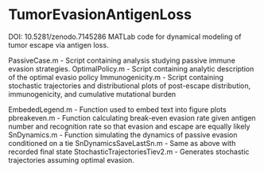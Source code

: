 # TumorEvasionAntigenLoss
DOI: 10.5281/zenodo.7145286
MATLab code for dynamical modeling of tumor escape via antigen loss.

PassiveCase.m      - Script containing analysis studying passive immune evasion strategies.
OptimalPolicy.m    - Script containing analytic description of the optimal evasio policy
Immunogenicity.m   - Script containing stochastic trajectories and distributional plots of post-escape distribution, immunogenicity, and cumulative mutational burden

EmbededLegend.m               - Function used to embed text into figure plots
pbreakeven.m                  - Function calculating break-even evasion rate given antigen number and recognition rate so that evasion and escape are equally likely
SnDynamics.m                  - Function simulating the dynamics of passive evasion conditioned on a tie
SnDynamicsSaveLastSn.m        - Same as above with recorded final state
StochasticTrajectoriesTiev2.m - Generates stochastic trajectories assuming optimal evasion.
